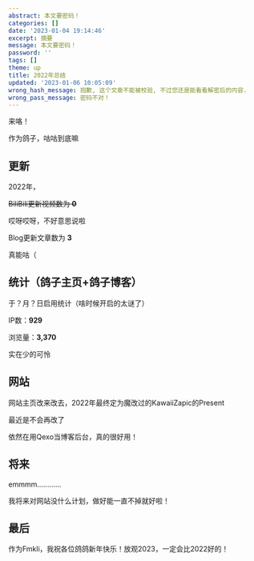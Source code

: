 ```yaml
---
abstract: 本文要密码！
categories: []
date: '2023-01-04 19:14:46'
excerpt: 摘要
message: 本文要密码！
password: ''
tags: []
theme: up
title: 2022年总结
updated: '2023-01-06 10:05:09'
wrong_hash_message: 抱歉, 这个文章不能被校验, 不过您还是能看看解密后的内容.
wrong_pass_message: 密码不对！
---
```

来咯！

作为鸽子，咕咕到底嘛

## 更新

2022年，

~~BiliBili更新视频数为 **0**~~

哎呀哎呀，不好意思说啦

Blog更新文章数为 **3**

真能咕（

## 统计（鸽子主页+鸽子博客）

于？月？日启用统计（啥时候开启的太谜了）

IP数：**929**

浏览量：**3,370**

实在少的可怜

## 网站

网站主页改来改去，2022年最终定为魔改过的KawaiiZapic的Present

最近是不会再改了

依然在用Qexo当博客后台，真的很好用！

## 将来

emmmm............

我将来对网站没什么计划，做好能一直不掉就好啦！

## 最后

作为Fmkli，我祝各位鸽鸽新年快乐！放观2023，一定会比2022好的！
